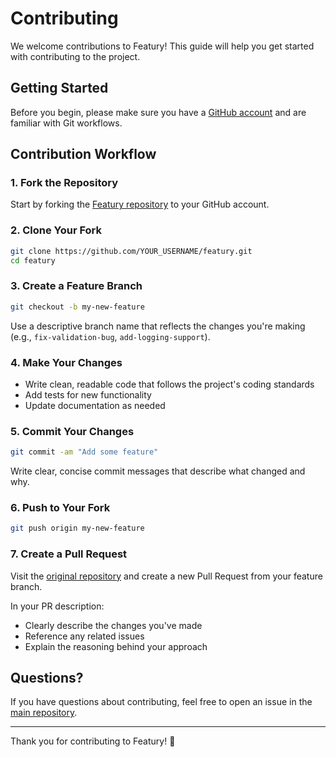 # Contributing

We welcome contributions to Featury! This guide will help you get started with contributing to the project.

## Getting Started

Before you begin, please make sure you have a [GitHub account](https://github.com/signup) and are familiar with Git workflows.

## Contribution Workflow

### 1. Fork the Repository

Start by forking the [Featury repository](https://github.com/servactory/featury/fork) to your GitHub account.

### 2. Clone Your Fork

```bash
git clone https://github.com/YOUR_USERNAME/featury.git
cd featury
```

### 3. Create a Feature Branch

```bash
git checkout -b my-new-feature
```

Use a descriptive branch name that reflects the changes you're making (e.g., `fix-validation-bug`, `add-logging-support`).

### 4. Make Your Changes

- Write clean, readable code that follows the project's coding standards
- Add tests for new functionality
- Update documentation as needed

### 5. Commit Your Changes

```bash
git commit -am "Add some feature"
```

Write clear, concise commit messages that describe what changed and why.

### 6. Push to Your Fork

```bash
git push origin my-new-feature
```

### 7. Create a Pull Request

Visit the [original repository](https://github.com/servactory/featury) and create a new Pull Request from your feature branch.

In your PR description:
- Clearly describe the changes you've made
- Reference any related issues
- Explain the reasoning behind your approach

## Questions?

If you have questions about contributing, feel free to open an issue in the [main repository](https://github.com/servactory/featury/issues).

---

Thank you for contributing to Featury! 🎉
